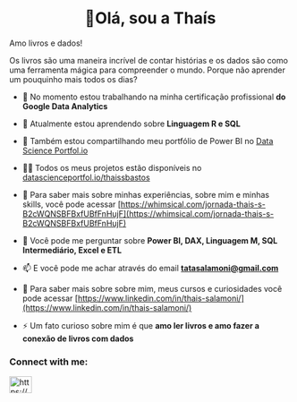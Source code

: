 <h1 align="center">👋Olá, sou a Thaís</h1>

Amo livros e dados!

Os livros são uma maneira incrível de contar histórias e os dados são como uma ferramenta mágica para compreender o mundo. 
Porque não aprender um pouquinho mais todos os dias? 

- 🔭 No momento estou trabalhando na minha certificação profissional **do Google Data Analytics**

- 🌱 Atualmente estou aprendendo sobre **Linguagem R e SQL**

- 👯 Também estou compartilhando meu portfólio de Power BI no [Data Science Portfol.io](datascienceportfol.io/thaissbastos)

- 👨‍💻 Todos os meus projetos estão disponíveis no [datascienceportfol.io/thaissbastos](datascienceportfol.io/thaissbastos)

- 📝 Para saber mais sobre minhas experiências, sobre mim e minhas skills, você pode acessar [https://whimsical.com/jornada-thais-s-B2cWQNSBFBxfUBfFnHujF](https://whimsical.com/jornada-thais-s-B2cWQNSBFBxfUBfFnHujF)

- 💬 Você pode me perguntar sobre **Power BI, DAX, Linguagem M, SQL Intermediário, Excel e ETL**

- 📫 E você pode me achar através do email **tatasalamoni@gmail.com**

- 📄 Para saber mais sobre sobre mim, meus cursos e curiosidades você pode acessar [https://www.linkedin.com/in/thais-salamoni/](https://www.linkedin.com/in/thais-salamoni/)

- ⚡ Um fato curioso sobre mim é que **amo ler livros e amo fazer a conexão de livros com dados**

<h3 align="left">Connect with me:</h3>
<p align="left">
<a href="https://linkedin.com/in/https://www.linkedin.com/in/thais-salamoni/" target="blank"><img align="center" src="https://raw.githubusercontent.com/rahuldkjain/github-profile-readme-generator/master/src/images/icons/Social/linked-in-alt.svg" alt="https://www.linkedin.com/in/thais-salamoni/" height="30" width="40" /></a>
</p>


<!---
👋 Olá, 
Me Chamo Thaís (:

Aqui você irá encontrar alguns projetos pessoais usando a linguagem SQL que fiz para compor meu portfólio. 
Nesses projetos pessoais utilizei alguns tópicos que adoro falar sobre. 

Se você tem interesse em saber e ver mais sobre, dá uma olhada:
  
- 👀 I’m interested in ...
- 🌱 I’m currently learning ...
- 💞️ I’m looking to collaborate on ...
- 📫 How to reach me ...


ThaisSBastos/ThaisSBastos is a ✨ special ✨ repository because its `README.md` (this file) appears on your GitHub profile.
You can click the Preview link to take a look at your changes.
--->
